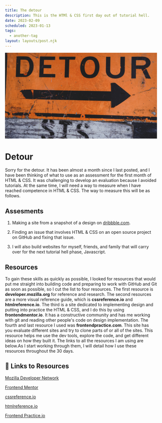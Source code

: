 ```yaml
---
title: The detour
description: This is the HTMl & CSS first day out of tutorial hell.
date: 2023-02-09
scheduled: 2023-01-13
tags:
  - another-tag
layout: layouts/post.njk
---
```


![detour picture](/img/detour.jpg)

# Detour

Sorry for the detour. It has been almost a month since I last posted, and I have been thinking of what to use as an assessment for the first month of HTML & CSS. It was challenging to develop an evaluation because I avoided tutorials. At the same time, I will need a way to measure when I have reached competence in HTML & CSS. The way to measure this will be as follows.

## Assesments

1. Making a site from a snapshot of a design on
   [dribbble.com](https://dribbble.com/).

2. Finding an issue that involves HTML & CSS on an open source project on GitHub and fixing that issue.

3. I will also build websites for myself, friends, and family that will carry over for the next tutorial hell phase, Javascript.

## Resources

To gain these skills as quickly as possible, I looked for resources that would put me straight into building code and preparing to work with GitHub and Git as soon as possible, so I cut the list to four resources. The first resource is **developer.mozilla.org** for reference and research. The second resources are a more visual reference guide, which is **cssreference.io** and **htmlreference.io**. The third is a site dedicated to implementing design and putting into practice the HTML & CSS, and I do this by using **frontendmentor.io**. It has a constructive community and has me working with git and reading other people's code on design implementation. The fourth and last resource I used was **frontendpractice.com**. This site has you evaluate different sites and try to clone parts of or all of the sites. This resource helps me use the dev tools, explore the code, and get different ideas on how they built it. The links to all the resources I am using are below.As I start working through them, I will detail how I use these resources throughout the 30 days.

## 🔗 Links to Resources

[Mozilla Developer Network](https://developer.mozilla.org/en-US/)

[Frontend Mentor](https://www.frontendmentor.io/home)

[cssreference.io](https://cssreference.io/)

[htmlreference.io](https://htmlreference.io/)

[Frontend Practice.io](https://www.frontendpractice.com/)
